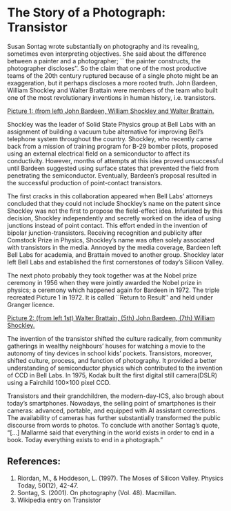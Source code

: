 # The Story of a Photograph: Transistor

Susan Sontag wrote substantially on photography and its revealing, sometimes even interpreting objectives. She said about the difference between a painter and a photographer; `` the painter constructs, the photographer discloses’’. So the claim that one of the most productive teams of the 20th century ruptured because of a single photo might be an exaggeration, but it perhaps discloses a more rooted truth. John Bardeen, William Shockley and Walter Brattain were members of the team who built one of the most revolutionary inventions in human history, i.e. transistors. 

[Picture 1: (from left) John Bardeen, William Shockley and Walter Brattain.](https://upload.wikimedia.org/wikipedia/commons/c/c2/Bardeen_Shockley_Brattain_1948.JPG)

Shockley was the leader of Solid State Physics group at Bell Labs with an assignment of building a vacuum tube alternative for improving Bell’s telephone system throughout the country. Shockley, who recently came back from a mission of training program for B-29 bomber pilots,  proposed using an external electrical field on a semiconductor to affect its conductivity. However, months of attempts at this idea proved unsuccessful until Bardeen suggested using surface states that prevented the field from penetrating the semiconductor. Eventually, Bardeen’s proposal resulted in the successful production of point-contact transistors. 

The first cracks in this collaboration appeared when Bell Labs’ attorneys concluded that they could not include  Shockley’s name on the patent since Shockley was not the first to propose the field-effect idea. Infuriated by this decision, Shockley independently and secretly worked on the idea of using junctions instead of point contact. This effort ended in the invention of bipolar junction-transistors. Receiving recognition and publicity after Comstock Prize in Physics, Shockley’s name was often solely associated with transistors in the media.  Annoyed by the media coverage, Bardeen left Bell Labs for academia, and Brattain moved to another group. Shockley later left Bell Labs and established the first cornerstones of today’s Silicon Valley. 

The next photo probably they took together was at the Nobel prize ceremony in 1956 when they were jointly awarded the Nobel prize in physics; a ceremony which happened again for Bardeen in 1972. The triple recreated Picture 1 in 1972. It is called ``Return to Result’’ and held under Granger licence.  


[Picture 2: (from left 1st) Walter Brattain, (5th)  John Bardeen, (7th) William Shockley.](https://static.stacker.com/s3fs-public/styles/slide_desktop/s3/2020-11/croppedGettyImages613469674I9A6jpg.jpeg)

The invention of the transistor shifted the culture radically, from community gatherings in wealthy neighbours’ houses for watching a movie to the autonomy of tiny devices in school kids’ pockets. Transistors, moreover, shifted culture, process, and function of photography.  It provided a better understanding of semiconductor physics which contributed to the invention of CCD in Bell Labs. In 1975,  Kodak built the first digital still camera(DSLR) using a Fairchild 100×100 pixel CCD. 

Transistors and their grandchildren, the modern-day-ICS, also brough about today’s smartphones. Nowadays, the selling point of smartphones is their cameras: advanced, portable, and equipped with AI assistant corrections. The availability of cameras has further substantially transformed the public discourse from words to photos. To conclude with another Sontag’s quote, “[...] Mallarmé said that everything in the world exists in order to end in a book. Today everything exists to end in a photograph.” 


## References: 
1. Riordan, M., & Hoddeson, L. (1997). The Moses of Silicon Valley. Physics Today, 50(12), 42-47. 
2. Sontag, S. (2001). On photography (Vol. 48). Macmillan.
3. Wikipedia entry on Transistor 

